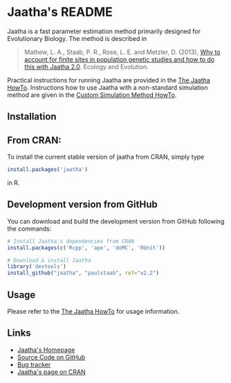 Jaatha's README
===============

Jaatha is a fast parameter estimation method primarily designed for Evolutionary
Biology. The method is described in 

> Mathew, L. A., Staab, P. R., Rose, L. E. and Metzler, D. (2013), 
> [Why to account for finite sites in population genetic studies and 
> how to do this with Jaatha 2.0][1]. Ecology and Evolution.

Practical instructions for running Jaatha are provided in the 
[The Jaatha HowTo][2]. Instructions how to use Jaatha with a non-standard 
simulation method are given in the [Custom Simulation Method HowTo][3].


Installation
------------

## From CRAN:
To install the current stable version of jaatha from CRAN, simply type

```R
install.packages('jaatha')
```

in R.

## Development version from GitHub  
You can download and build the development version from GitHub following the
commands: 

```R
# Install Jaatha's dependencies from CRAN
install.packages(c('Rcpp', 'ape', 'doMC', 'RUnit'))

# Download & install Jaatha
library('devtools')
install_github("jaatha", "paulstaab", ref="v2.2")
```


Usage
-----

Please refer to the [The Jaatha HowTo][2] for usage information.


Links
-----

[1]: http://onlinelibrary.wiley.com/doi/10.1002/ece3.722/abstract
[2]: http://evol.bio.lmu.de/_statgen/software/jaatha/jaatha_howto.pdf
[3]: http://evol.bio.lmu.de/_statgen/software/jaatha/custom_simulator_howto.pdf

* [Jaatha's Homepage](http://evol.bio.lmu.de/_statgen/software/jaatha)
* [Source Code on GitHub](https://github.com/paulstaab/jaatha)
* [Bug tracker](https://github.com/paulstaab/jaatha/issues)
* [Jaatha's page on CRAN](http://cran.r-project.org/web/packages/jaatha/index.html)

